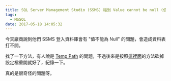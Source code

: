 ```yaml
---
title: SQL Server Management Studio (SSMS) 碰到 Value cannot be null (值不能為 Null) 的解決方式
tags:
  - MSSQL
date: 2017-05-18 14:05:32
---
```

今天廠商說到他們 SSMS 登入資料庫會有 "值不能為 Null" 的問題，會造成資料表打不開。

找了一下方法，有人說是 [Temp Path](http://stackoverflow.com/questions/15249398/value-cannot-be-null-parameter-name-viewinfo) 的問題，不過後來是按照[這裡面](http://sqlanddotnetdevelopment.blogspot.tw/2014/01/error-showing-while-opening-ssms-2012.html)的方法砍掉設定檔重開就好了，紀錄一下。

真的是很奇怪的問題呀。
